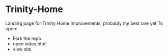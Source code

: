 # Trinity-Home
Landing page for Trinity Home Improvements, probably my best one yet
To open: 
- Fork the repo
- open index.html
- view site
